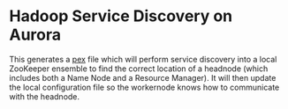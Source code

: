 # Hadoop Service Discovery on Aurora

This generates a [pex](https://pex.readthedocs.org/en/latest/) file which will perform service
discovery into a local ZooKeeper ensemble to find the correct location of a headnode (which includes
both a Name Node and a Resource Manager). It will then update the local configuration file so the
workernode knows how to communicate with the headnode.
